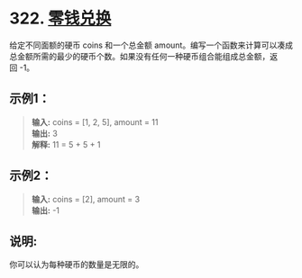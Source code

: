 # 322. [零钱兑换](https://leetcode-cn.com/problems/coin-change/)  
给定不同面额的硬币 coins 和一个总金额 amount。编写一个函数来计算可以凑成总金额所需的最少的硬币个数。如果没有任何一种硬币组合能组成总金额，返回 -1。  

## 示例1：

> **输入:** coins = [1, 2, 5], amount = 11  
> **输出:** 3   
> **解释:** 11 = 5 + 5 + 1  

## 示例2：

> **输入:** coins = [2], amount = 3  
> **输出:** -1  

## 说明:
你可以认为每种硬币的数量是无限的。